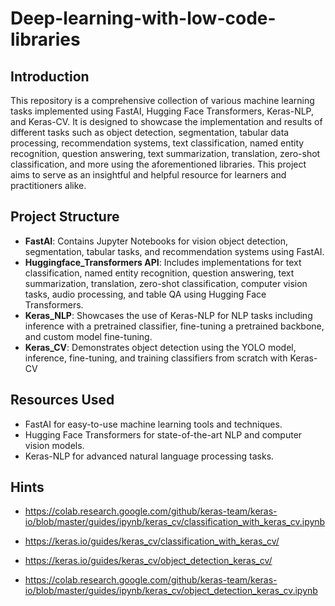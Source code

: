 
# **Deep-learning-with-low-code-libraries**

## Introduction

This repository is a comprehensive collection of various machine learning tasks implemented using FastAI, Hugging Face Transformers, Keras-NLP, and Keras-CV. It is designed to showcase the implementation and results of different tasks such as object detection, segmentation, tabular data processing, recommendation systems, text classification, named entity recognition, question answering, text summarization, translation, zero-shot classification, and more using the aforementioned libraries. This project aims to serve as an insightful and helpful resource for learners and practitioners alike.

## Project Structure

- **FastAI**: Contains Jupyter Notebooks for vision object detection, segmentation, tabular tasks, and recommendation systems using FastAI.
- **Huggingface_Transformers API**: Includes implementations for text classification, named entity recognition, question answering, text summarization, translation, zero-shot classification, computer vision tasks, audio processing, and table QA using Hugging Face Transformers.
- **Keras_NLP**: Showcases the use of Keras-NLP for NLP tasks including inference with a pretrained classifier, fine-tuning a pretrained backbone, and custom model fine-tuning.
- **Keras_CV**: Demonstrates object detection using the YOLO model, inference, fine-tuning, and training classifiers from scratch with Keras-CV


## Resources Used

- FastAI for easy-to-use machine learning tools and techniques.
- Hugging Face Transformers for state-of-the-art NLP and computer vision models.
- Keras-NLP for advanced natural language processing tasks.

## Hints

- https://colab.research.google.com/github/keras-team/keras-io/blob/master/guides/ipynb/keras_cv/classification_with_keras_cv.ipynb

- https://keras.io/guides/keras_cv/classification_with_keras_cv/

- https://keras.io/guides/keras_cv/object_detection_keras_cv/

- https://colab.research.google.com/github/keras-team/keras-io/blob/master/guides/ipynb/keras_cv/object_detection_keras_cv.ipynb





